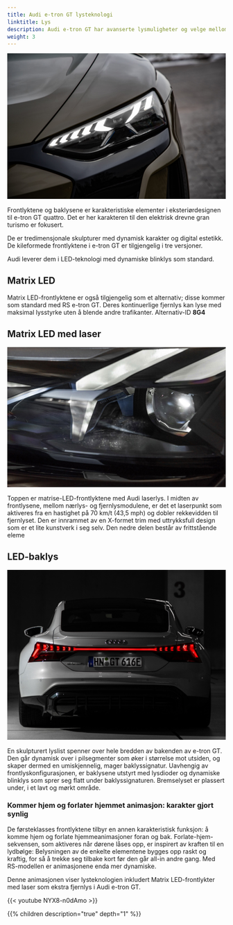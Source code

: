 ```yaml
---
title: Audi e-tron GT lysteknologi
linktitle: Lys
description: Audi e-tron GT har avanserte lysmuligheter og velge mellom
weight: 3
---
```

<!-- markdownlint-disable MD033 -->
![Headlights](headlights_1.jpg "Headlights")

Frontlyktene og baklysene er karakteristiske elementer i eksteriørdesignen til e-tron GT quattro. Det er her karakteren til den elektrisk drevne gran turismo er fokusert. 

De er tredimensjonale skulpturer med dynamisk karakter og digital estetikk. De kileformede frontlyktene i e-tron GT er tilgjengelig i tre versjoner.

Audi leverer dem i LED-teknologi med dynamiske blinklys som standard.

## Matrix LED

Matrix LED-frontlyktene er også tilgjengelig som et alternativ; disse kommer som standard med RS e-tron GT. Deres kontinuerlige fjernlys kan lyse med maksimal lysstyrke uten å blende andre trafikanter. Alternativ-ID **8G4**

## Matrix LED med laser

![Headlights](headlights_2.jpg "Hovedlykter med laser")

Toppen er matrise-LED-frontlyktene med Audi laserlys. I midten av frontlysene, mellom nærlys- og fjernlysmodulene, er det et laserpunkt som aktiveres fra en hastighet på 70 km/t (43,5 mph) og dobler rekkevidden til fjernlyset. Den er innrammet av en X-formet trim med uttrykksfull design som er et lite kunstverk i seg selv. Den nedre delen består av frittstående eleme

## LED-baklys

![Baklykter](taillights_1.jpg "Baklykter")

En skulpturert lyslist spenner over hele bredden av bakenden av e-tron GT. Den går dynamisk over i pilsegmenter som øker i størrelse mot utsiden, og skaper dermed en umiskjennelig, mager baklyssignatur. Uavhengig av frontlyskonfigurasjonen, er baklysene utstyrt med lysdioder og dynamiske blinklys som sprer seg flatt under baklyssignaturen. Bremselyset er plassert under, i et lavt og mørkt område.

### Kommer hjem og forlater hjemmet animasjon: karakter gjort synlig

De førsteklasses frontlyktene tilbyr en annen karakteristisk funksjon: å komme hjem og forlate hjemmeanimasjoner foran og bak. Forlate-hjem-sekvensen, som aktiveres når dørene låses opp, er inspirert av kraften til en lydbølge: Belysningen av de enkelte elementene bygges opp raskt og kraftig, for så å trekke seg tilbake kort før den går all-in andre gang. Med RS-modellen er animasjonene enda mer dynamiske.

Denne animasjonen viser lysteknologien inkludert Matrix LED-frontlykter med laser som ekstra fjernlys i Audi e-tron GT.

{{< youtube NYX8-n0dAmo >}}

{{% children description="true" depth="1" %}}
